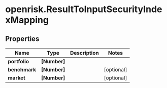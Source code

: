 # openrisk.ResultToInputSecurityIndexMapping

## Properties

Name | Type | Description | Notes
------------ | ------------- | ------------- | -------------
**portfolio** | **[Number]** |  | 
**benchmark** | **[Number]** |  | [optional] 
**market** | **[Number]** |  | [optional] 


